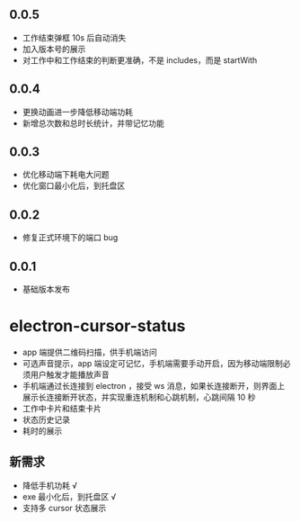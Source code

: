 ## 0.0.5

- 工作结束弹框 10s 后自动消失
- 加入版本号的展示
- 对工作中和工作结束的判断更准确，不是 includes，而是 startWith

## 0.0.4

- 更换动画进一步降低移动端功耗
- 新增总次数和总时长统计，并带记忆功能

## 0.0.3

- 优化移动端下耗电大问题
- 优化窗口最小化后，到托盘区

## 0.0.2

- 修复正式环境下的端口 bug

## 0.0.1

- 基础版本发布

# electron-cursor-status

- app 端提供二维码扫描，供手机端访问
- 可选声音提示，app 端设定可记忆，手机端需要手动开启，因为移动端限制必须用户触发才能播放声音
- 手机端通过长连接到 electron ，接受 ws 消息，如果长连接断开，则界面上展示长连接断开状态，并实现重连机制和心跳机制，心跳间隔 10 秒
- 工作中卡片和结束卡片
- 状态历史记录
- 耗时的展示

## 新需求

- 降低手机功耗 √
- exe 最小化后，到托盘区 √
- 支持多 cursor 状态展示
